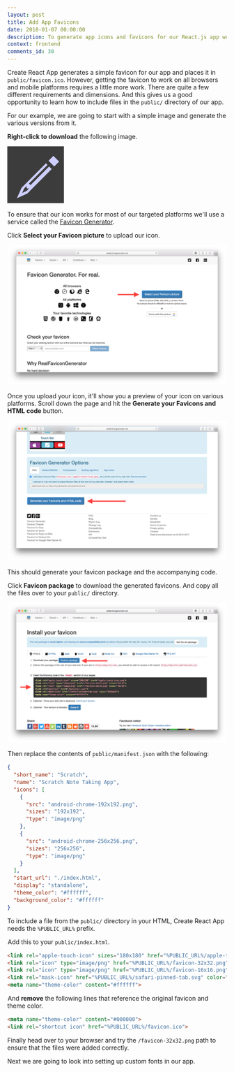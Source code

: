 ```yaml
---
layout: post
title: Add App Favicons
date: 2018-01-07 00:00:00
description: To generate app icons and favicons for our React.js app we will use the Realfavicongenerator.net service. This will replace the default favicon that Create React App comes with.
context: frontend
comments_id: 30
---
```


Create React App generates a simple favicon for our app and places it in `public/favicon.ico`. However, getting the favicon to work on all browsers and mobile platforms requires a little more work. There are quite a few different requirements and dimensions. And this gives us a good opportunity to learn how to include files in the `public/` directory of our app.

For our example, we are going to start with a simple image and generate the various versions from it.

**Right-click to download** the following image.

<img alt="App Icon" width="130" height="130" src="/assets/scratch-icon.png" />

To ensure that our icon works for most of our targeted platforms we'll use a service called the [Favicon Generator](http://realfavicongenerator.net).

Click **Select your Favicon picture** to upload our icon.

![Realfavicongenerator.net screenshot](/assets/favicon-gen/realfavicongenerator.png)

Once you upload your icon, it'll show you a preview of your icon on various platforms. Scroll down the page and hit the **Generate your Favicons and HTML code** button.

![Realfavicongenerator.net screenshot](/assets/favicon-gen/realfavicongenerator-generate.png)

This should generate your favicon package and the accompanying code.

<img class="code-marker" src="/assets/s.png" />Click **Favicon package** to download the generated favicons. And copy all the files over to your `public/` directory.

![Realfavicongenerator.net completed screenshot](/assets/favicon-gen/realfavicongenerator-completed.png)

<img class="code-marker" src="/assets/s.png" />Then replace the contents of `public/manifest.json` with the following:

``` json
{
  "short_name": "Scratch",
  "name": "Scratch Note Taking App",
  "icons": [
    {
      "src": "android-chrome-192x192.png",
      "sizes": "192x192",
      "type": "image/png"
    },
    {
      "src": "android-chrome-256x256.png",
      "sizes": "256x256",
      "type": "image/png"
    }
  ],
  "start_url": "./index.html",
  "display": "standalone",
  "theme_color": "#ffffff",
  "background_color": "#ffffff"
}
```

To include a file from the `public/` directory in your HTML, Create React App needs the `%PUBLIC_URL%` prefix.

<img class="code-marker" src="/assets/s.png" />Add this to your `public/index.html`.

``` html
<link rel="apple-touch-icon" sizes="180x180" href="%PUBLIC_URL%/apple-touch-icon.png">
<link rel="icon" type="image/png" href="%PUBLIC_URL%/favicon-32x32.png" sizes="32x32">
<link rel="icon" type="image/png" href="%PUBLIC_URL%/favicon-16x16.png" sizes="16x16">
<link rel="mask-icon" href="%PUBLIC_URL%/safari-pinned-tab.svg" color="#5bbad5">
<meta name="theme-color" content="#ffffff">
```

<img class="code-marker" src="/assets/s.png" />And **remove** the following lines that reference the original favicon and theme color.

``` html
<meta name="theme-color" content="#000000">
<link rel="shortcut icon" href="%PUBLIC_URL%/favicon.ico">
```

Finally head over to your browser and try the `/favicon-32x32.png` path to ensure that the files were added correctly.

Next we are going to look into setting up custom fonts in our app.
